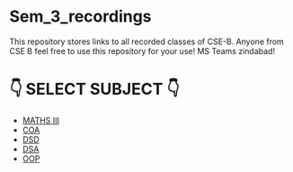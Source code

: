 # Sem_3_recordings
This repository stores links to all recorded classes of CSE-B. Anyone from CSE B feel free to use this repository for your use!
MS Teams zindabad!

# 👇 SELECT SUBJECT 👇

- [MATHS III](MATHSIII.md)
- [COA](COA.md)
- [DSD](DSD.md)
- [DSA](DSA.md)
- [OOP](OOP.md)